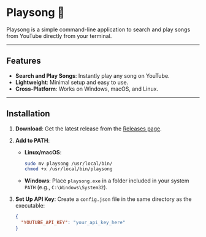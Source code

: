 # Playsong 🎵

Playsong is a simple command-line application to search and play songs from YouTube directly from your terminal.

---

## Features

- **Search and Play Songs**: Instantly play any song on YouTube.
- **Lightweight**: Minimal setup and easy to use.
- **Cross-Platform**: Works on Windows, macOS, and Linux.

---

## Installation

1. **Download**: Get the latest release from the [Releases page](https://github.com/ultraorth/playsong/releases).
2. **Add to PATH**:

   - **Linux/macOS**:
     ```bash
     sudo mv playsong /usr/local/bin/
     chmod +x /usr/local/bin/playsong
     ```
   - **Windows**: Place `playsong.exe` in a folder included in your system `PATH` (e.g., `C:\Windows\System32`).

3. **Set Up API Key**: Create a `config.json` file in the same directory as the executable:
   ```json
   {
     "YOUTUBE_API_KEY": "your_api_key_here"
   }
   ```
